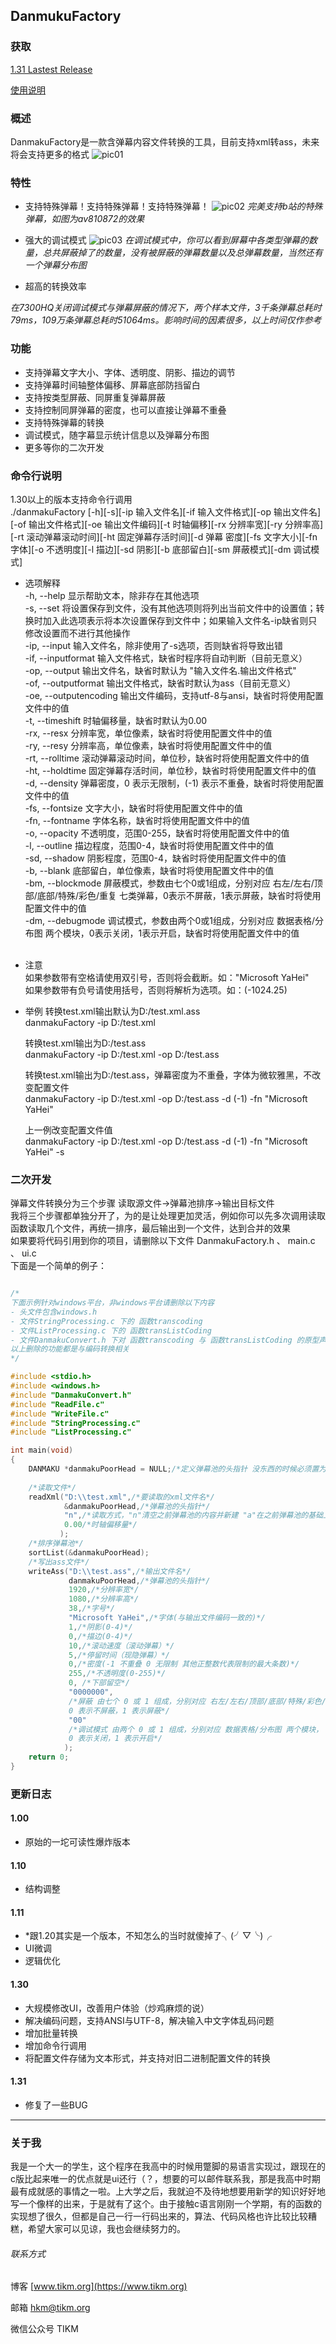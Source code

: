 ## DanmukuFactory

### 获取
[1.31 Lastest Release](release/DanmakuFactory_1.31_release.zip)

[使用说明](UserManual_ZH.pdf)

### 概述
DanmakuFactory是一款含弹幕内容文件转换的工具，目前支持xml转ass，未来将会支持更多的格式
![pic01](images/01.png)

### 特性

- 支持特殊弹幕！支持特殊弹幕！支持特殊弹幕！
![pic02](images/02.png)
*完美支持b站的特殊弹幕，如图为av810872的效果*

- 强大的调试模式
![pic03](images/03.png)
*在调试模式中，你可以看到屏幕中各类型弹幕的数量，总共屏蔽掉了的数量，没有被屏蔽的弹幕数量以及总弹幕数量，当然还有一个弹幕分布图*

- 超高的转换效率

*在7300HQ关闭调试模式与弹幕屏蔽的情况下，两个样本文件，3千条弹幕总耗时79ms，109万条弹幕总耗时51064ms。影响时间的因素很多，以上时间仅作参考*

### 功能
- 支持弹幕文字大小、字体、透明度、阴影、描边的调节
- 支持弹幕时间轴整体偏移、屏幕底部防挡留白
- 支持按类型屏蔽、同屏重复弹幕屏蔽
- 支持控制同屏弹幕的密度，也可以直接让弹幕不重叠
- 支持特殊弹幕的转换
- 调试模式，随字幕显示统计信息以及弹幕分布图
- 更多等你的二次开发

### 命令行说明
1.30以上的版本支持命令行调用  
./danmakuFactory [-h][-s][-ip 输入文件名][-if 输入文件格式][-op 输出文件名][-of 输出文件格式][-oe 输出文件编码][-t 时轴偏移][-rx 分辨率宽][-ry 分辨率高][-rt 滚动弹幕滚动时间][-ht 固定弹幕存活时间][-d 弹幕 密度][-fs 文字大小][-fn 字体][-o 不透明度][-l 描边][-sd 阴影][-b 底部留白][-sm 屏蔽模式][-dm 调试模式]  

- 选项解释  
-h,  --help 显示帮助文本，除非存在其他选项  
-s,  --set 将设置保存到文件，没有其他选项则将列出当前文件中的设置值；转换时加入此选项表示将本次设置保存到文件中；如果输入文件名-ip缺省则只修改设置而不进行其他操作  
-ip, --input 输入文件名，除非使用了-s选项，否则缺省将导致出错  
-if, --inputformat 输入文件格式，缺省时程序将自动判断（目前无意义）  
-op, --output 输出文件名，缺省时默认为 "输入文件名.输出文件格式"  
-of, --outputformat 输出文件格式，缺省时默认为ass（目前无意义）  
-oe, --outputencoding 输出文件编码，支持utf-8与ansi，缺省时将使用配置文件中的值  
-t,  --timeshift 时轴偏移量，缺省时默认为0.00  
-rx, --resx 分辨率宽，单位像素，缺省时将使用配置文件中的值  
-ry, --resy 分辨率高，单位像素，缺省时将使用配置文件中的值  
-rt, --rolltime 滚动弹幕滚动时间，单位秒，缺省时将使用配置文件中的值  
-ht, --holdtime 固定弹幕存活时间，单位秒，缺省时将使用配置文件中的值  
-d,  --density 弹幕密度，0 表示无限制，(-1) 表示不重叠，缺省时将使用配置文件中的值  
-fs, --fontsize 文字大小，缺省时将使用配置文件中的值  
-fn, --fontname 字体名称，缺省时将使用配置文件中的值  
-o,  --opacity 不透明度，范围0-255，缺省时将使用配置文件中的值  
-l,  --outline 描边程度，范围0-4，缺省时将使用配置文件中的值  
-sd, --shadow 阴影程度，范围0-4，缺省时将使用配置文件中的值  
-b,  --blank 底部留白，单位像素，缺省时将使用配置文件中的值  
-bm, --blockmode 屏蔽模式，参数由七个0或1组成，分别对应 右左/左右/顶部/底部/特殊/彩色/重复 七类弹幕，0表示不屏蔽，1表示屏蔽，缺省时将使用配置文件中的值  
-dm, --debugmode 调试模式，参数由两个0或1组成，分别对应 数据表格/分布图 两个模块，0表示关闭，1表示开启，缺省时将使用配置文件中的值  
​

- 注意  
  如果参数带有空格请使用双引号，否则将会截断。如："Microsoft YaHei"  
  如果参数带有负号请使用括号，否则将解析为选项。如：(-1024.25)  

- 举例
  转换test.xml输出默认为D:/test.xml.ass  
  danmakuFactory -ip D:/test.xml  
  
  转换test.xml输出为D:/test.ass  
  danmakuFactory -ip D:/test.xml -op D:/test.ass  
  
  转换test.xml输出为D:/test.ass，弹幕密度为不重叠，字体为微软雅黑，不改变配置文件  
  danmakuFactory -ip D:/test.xml -op D:/test.ass -d (-1) -fn "Microsoft YaHei"  
  
  上一例改变配置文件值  
  danmakuFactory -ip D:/test.xml -op D:/test.ass -d (-1) -fn "Microsoft YaHei" -s  

### 二次开发
弹幕文件转换分为三个步骤 读取源文件->弹幕池排序->输出目标文件  
我将三个步骤都单独分开了，为的是让处理更加灵活，例如你可以先多次调用读取函数读取几个文件，再统一排序，最后输出到一个文件，达到合并的效果  
如果要将代码引用到你的项目，请删除以下文件 DanmakuFactory.h 、 main.c 、 ui.c  
下面是一个简单的例子：  

```c

/*
下面示例针对windows平台，非windows平台请删除以下内容 
- 头文件包含windows.h
- 文件StringProcessing.c 下的 函数transcoding
- 文件ListProcessing.c 下的 函数transListCoding
- 文件DanmakuConvert.h 下对 函数transcoding 与 函数transListCoding 的原型声明 
以上删除的功能都是与编码转换相关 
*/ 

#include <stdio.h>
#include <windows.h>
#include "DanmakuConvert.h"
#include "ReadFile.c"
#include "WriteFile.c"
#include "StringProcessing.c"
#include "ListProcessing.c"

int main(void)
{
    DANMAKU *danmakuPoorHead = NULL;/*定义弹幕池的头指针 没东西的时候必须置为NULL 不然操作时会非法访问*/
    
    /*读取文件*/
    readXml("D:\\test.xml",/*要读取的xml文件名*/
            &danmakuPoorHead,/*弹幕池的头指针*/ 
            "n",/*读取方式，"n"清空之前弹幕池的内容并新建 "a"在之前弹幕池的基础上追加*/ 
            0.00/*时轴偏移量*/ 
           );
    /*排序弹幕池*/
    sortList(&danmakuPoorHead);
    /*写出ass文件*/
    writeAss("D:\\test.ass",/*输出文件名*/
             danmakuPoorHead,/*弹幕池的头指针*/
             1920,/*分辨率宽*/
             1080,/*分辨率高*/
             38,/*字号*/
             "Microsoft YaHei",/*字体(与输出文件编码一致的)*/
             1,/*阴影(0-4)*/
             0,/*描边(0-4)*/
             10,/*滚动速度（滚动弹幕）*/
             5,/*停留时间（现隐弹幕）*/ 
             0,/*密度(-1 不重叠 0 无限制 其他正整数代表限制的最大条数)*/
             255,/*不透明度(0-255)*/
             0, /*下部留空*/
             "0000000",
             /*屏蔽 由七个 0 或 1 组成，分别对应 右左/左右/顶部/底部/特殊/彩色/重复 七类弹幕，
             0 表示不屏蔽，1 表示屏蔽*/
             "00"
             /*调试模式 由两个 0 或 1 组成，分别对应 数据表格/分布图 两个模块，
             0 表示关闭，1 表示开启*/
            );
    return 0;
}

```


### 更新日志

#### 1.00
- 原始的一坨可读性爆炸版本

#### 1.10
- 结构调整

#### 1.11
- *跟1.20其实是一个版本，不知怎么的当时就傻掉了╮(╯▽╰)╭
- UI微调
- 逻辑优化

#### 1.30
- 大规模修改UI，改善用户体验（炒鸡麻烦的说）
- 解决编码问题，支持ANSI与UTF-8，解决输入中文字体乱码问题
- 增加批量转换
- 增加命令行调用
- 将配置文件存储为文本形式，并支持对旧二进制配置文件的转换

#### 1.31
- 修复了一些BUG

---

### 关于我
我是一个大一的学生，这个程序在我高中的时候用蹩脚的易语言实现过，跟现在的c版比起来唯一的优点就是ui还行（？，想要的可以邮件联系我，那是我高中时期最有成就感的事情之一啦。上大学之后，我就迫不及待地想要用新学的知识好好地写一个像样的出来，于是就有了这个。由于接触c语言刚刚一个学期，有的函数的实现想了很久，但都是自己一行一行码出来的，算法、代码风格也许比较比较糟糕，希望大家可以见谅，我也会继续努力的。

###### 联系方式
博客 [www.tikm.org](https://www.tikm.org)

邮箱 <hkm@tikm.org>

微信公众号 TIKM
